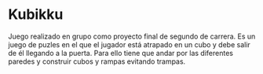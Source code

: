 # Kubikku
Juego realizado  en grupo como proyecto final de segundo de carrera. Es un juego de puzles en el que el jugador está atrapado en un cubo y debe salir de él llegando a la puerta. Para ello tiene que andar por las diferentes paredes y construir cubos y rampas evitando trampas.
